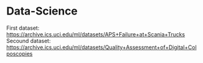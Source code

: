 # Data-Science
First dataset: https://archive.ics.uci.edu/ml/datasets/APS+Failure+at+Scania+Trucks
Secound dataset: https://archive.ics.uci.edu/ml/datasets/Quality+Assessment+of+Digital+Colposcopies
